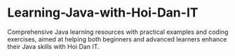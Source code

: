 # Learning-Java-with-Hoi-Dan-IT
Comprehensive Java learning resources with practical examples and coding exercises, aimed at helping both beginners and advanced learners enhance their Java skills with Hoi Dan IT.
